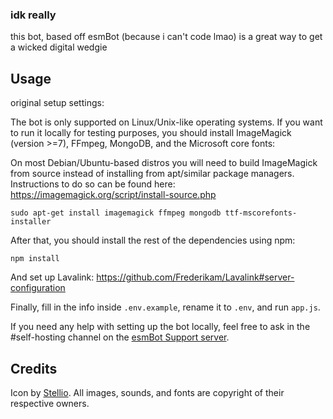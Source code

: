 ### idk really

this bot, based off esmBot (because i can't code lmao) is a great way to get a wicked digital wedgie


## Usage
original setup settings:

The bot is only supported on Linux/Unix-like operating systems. If you want to run it locally for testing purposes, you should install ImageMagick (version >=7), FFmpeg, MongoDB, and the Microsoft core fonts:


On most Debian/Ubuntu-based distros you will need to build ImageMagick from source instead of installing from apt/similar package managers.
Instructions to do so can be found here: https://imagemagick.org/script/install-source.php
```shell
sudo apt-get install imagemagick ffmpeg mongodb ttf-mscorefonts-installer
```

After that, you should install the rest of the dependencies using npm:

```shell
npm install
```

And set up Lavalink: https://github.com/Frederikam/Lavalink#server-configuration

Finally, fill in the info inside `.env.example`, rename it to `.env`, and run `app.js`.

If you need any help with setting up the bot locally, feel free to ask in the #self-hosting channel on the [esmBot Support server](https://discord.gg/vfFM7YT).

## Credits
Icon by [Stellio](https://twitter.com/SteelStellio).
All images, sounds, and fonts are copyright of their respective owners.
